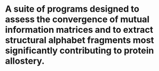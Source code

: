 # A suite of programs designed to assess the convergence of mutual information matrices and to extract structural alphabet fragments most significantly contributing to protein allostery.


